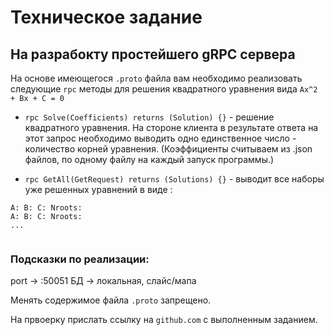 # Техническое задание 
## На разрабокту простейшего gRPC сервера

На основе имеющегося ```.proto``` файла вам необходимо реализовать следующие ```rpc``` методы для решения квадратного уравнения вида ```Ax^2 + Bx + C = 0```

* ```rpc Solve(Coefficients) returns (Solution) {}``` - решение квадратного уравнения. На стороне клиента в результате ответа на этот запрос необходимо выводить одно единственное число - количество корней уравнения. (Коэффициенты считываем из .json файлов, по одному файлу на каждый запуск программы.)

* ```rpc GetAll(GetRequest) returns (Solutions) {}``` - выводит все наборы уже решенных уравнений в виде :
```
A: B: C: Nroots: 
A: B: C: Nroots: 
...


```

### Подсказки по реализации:
port -> :50051
БД -> локальная, слайс/мапа

Менять содержимое файла ```.proto``` запрещено.

На првоерку прислать ссылку на ```github.com``` с выполненным заданием.